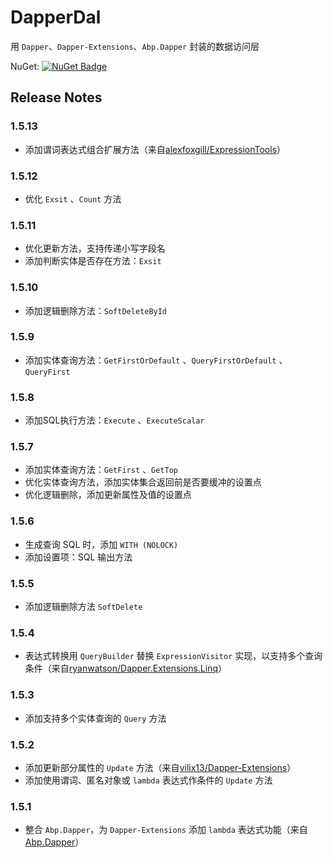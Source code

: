 # DapperDal

用 `Dapper`、`Dapper-Extensions`、`Abp.Dapper` 封装的数据访问层

NuGet: [![NuGet Badge](https://buildstats.info/nuget/DapperDal)](https://www.nuget.org/packages/DapperDal/)

Release Notes
-------------
### 1.5.13
* 添加谓词表达式组合扩展方法（来自[alexfoxgill/ExpressionTools](https://github.com/alexfoxgill/ExpressionTools)）

### 1.5.12
* 优化 `Exsit` 、`Count` 方法

### 1.5.11
* 优化更新方法，支持传递小写字段名
* 添加判断实体是否存在方法：`Exsit` 

### 1.5.10
* 添加逻辑删除方法：`SoftDeleteById` 

### 1.5.9
* 添加实体查询方法：`GetFirstOrDefault` 、`QueryFirstOrDefault` 、`QueryFirst`

### 1.5.8
* 添加SQL执行方法：`Execute` 、`ExecuteScalar`

### 1.5.7
* 添加实体查询方法：`GetFirst` 、`GetTop`
* 优化实体查询方法，添加实体集合返回前是否要缓冲的设置点
* 优化逻辑删除，添加更新属性及值的设置点

### 1.5.6
* 生成查询 SQL 时，添加 `WITH (NOLOCK)`
* 添加设置项：SQL 输出方法

### 1.5.5
* 添加逻辑删除方法 `SoftDelete` 

### 1.5.4
* 表达式转换用 `QueryBuilder` 替换 `ExpressionVisitor` 实现，以支持多个查询条件（来自[ryanwatson/Dapper.Extensions.Linq](https://github.com/ryanwatson/Dapper.Extensions.Linq/blob/master/Dapper.Extensions.Linq/Builder/QueryBuilder.cs)）

### 1.5.3
* 添加支持多个实体查询的 `Query` 方法

### 1.5.2
* 添加更新部分属性的 `Update` 方法（来自[vilix13/Dapper-Extensions](https://github.com/vilix13/Dapper-Extensions)）
* 添加使用谓词、匿名对象或 `lambda` 表达式作条件的 `Update` 方法

### 1.5.1
* 整合 `Abp.Dapper`，为 `Dapper-Extensions` 添加 `lambda` 表达式功能（来自[Abp.Dapper](https://github.com/arbing/aspnetboilerplate/tree/master/src/Abp.Dapper)）


